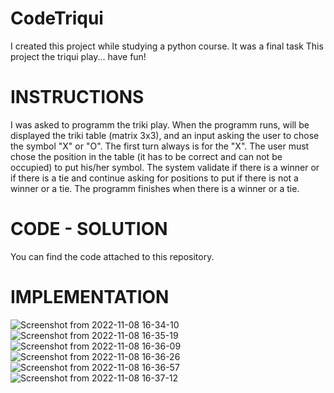 # CodeTriqui
I created this project while studying a python course. It was a final task
This project the triqui play... have fun!

# INSTRUCTIONS
I was asked to programm the triki play. When the programm runs, will be displayed the triki table (matrix 3x3), and an input asking the user to chose the symbol "X" or "O". The first turn always is for the "X". The user must chose the position in the table (it has to be correct and can not be occupied) to put his/her symbol. The system validate if there is a winner or if there is a tie and continue asking for positions to put if there is not a winner or a tie. The programm finishes when there is a winner or a tie.

# CODE - SOLUTION
You can find the code attached to this repository.

# IMPLEMENTATION
![Screenshot from 2022-11-08 16-34-10](https://user-images.githubusercontent.com/117246749/200681093-d1ab0d3f-ae50-427c-8dcf-c191a05aa919.png)
![Screenshot from 2022-11-08 16-35-19](https://user-images.githubusercontent.com/117246749/200681104-9f21990c-4b4e-4871-9b51-2bb256b0cdbc.png)
![Screenshot from 2022-11-08 16-36-09](https://user-images.githubusercontent.com/117246749/200681108-080f1c76-a4ba-41f6-b84d-9181a3bba9be.png)
![Screenshot from 2022-11-08 16-36-26](https://user-images.githubusercontent.com/117246749/200681113-4ef4033a-ec3d-4104-87ff-f494f4895072.png)
![Screenshot from 2022-11-08 16-36-57](https://user-images.githubusercontent.com/117246749/200681116-995a9054-b13a-4a7c-ba4e-f908f2bf5440.png)
![Screenshot from 2022-11-08 16-37-12](https://user-images.githubusercontent.com/117246749/200681121-3b57981e-01dd-436f-9c72-5ba3195e9fbe.png)
